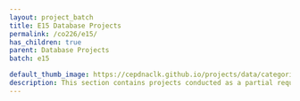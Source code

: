 ```yaml
---
layout: project_batch
title: E15 Database Projects
permalink: /co226/e15/
has_children: true
parent: Database Projects
batch: e15

default_thumb_image: https://cepdnaclk.github.io/projects/data/categories/co226/thumbnail.jpg
description: This section contains projects conducted as a partial requirement to complete the course CO226 - Database Systems. Usually, these projects are conducted by groups of 3 students. The course focuses on database systems and students are required to develop a database management system for the project
---
```

